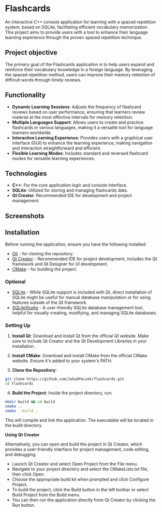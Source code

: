 # Flashcards

An interactive C++ console application for learning with a spaced repetition system, based on SQLite, facilitating efficient vocabulary memorization. This project aims to provide users with a tool to enhance their language learning experience through the proven spaced repetition technique.

## Project objective

The primary goal of the Flashcards application is to help users expand and reinforce their vocabulary knowledge in a foreign language. By leveraging the spaced repetition method, users can improve their memory retention of difficult words through timely reviews.

## Functionality

- **Dynamic Learning Sessions**: Adjusts the frequency of flashcard reviews based on user performance, ensuring that learners review material at the most effective intervals for memory retention.
- **Multiple Languages Support**: Allows users to create and practice flashcards in various languages, making it a versatile tool for language learners worldwide.
- **Interactive Learning Experience**: Provides users with a graphical user interface (GUI) to enhance the learning experience, making navigation and interaction straightforward and efficient.
- **Flexible Learning Modes**: Includes standard and reversed flashcard modes for versatile learning experiences.

## Technologies

- **C++**: For the core application logic and console interface.
- **SQLite**: Utilized for storing and managing flashcards data.
- **Qt Creator**: Recommended IDE for development and project management.

## Screenshots



## Installation

Before running the application, ensure you have the following installed:

- [Git](https://git-scm.com/downloads) - for cloning the repository.
- [Qt Creator](https://www.qt.io/download) - Recommended IDE for project development, includes the Qt framework and Qt Designer for UI development.
- [CMake](https://cmake.org/download/) - for building the project.

### Optional
- [SQLite](https://www.sqlite.org/download.html) - While SQLite support is included with Qt, direct installation of SQLite might be useful for manual database manipulation or for using features outside of the Qt framework.
- [SQLiteStudio](https://sqlitestudio.pl/) - A user-friendly SQLite database management tool, helpful for visually creating, modifying, and managing SQLite databases.

### Setting Up

1. **Install Qt**:
Download and install Qt from the official Qt website. Make sure to include Qt Creator and the Qt Development Libraries in your installation.

2. **Install CMake**:
Download and install CMake from the official CMake website. Ensure it's added to your system's PATH.

3. **Clone the Repository**:

```bash
git clone https://github.com/JakubPaczek/flashcards.git
cd flashcards
```

4. **Build the Project**:
Inside the project directory, run:

```bash
mkdir build && cd build
cmake ..
cmake --build .
```

This will compile and link the application. The executable will be located in the build directory.

**Using Qt Creator**

Alternatively, you can open and build the project in Qt Creator, which provides a user-friendly interface for project management, code editing, and debugging.

- Launch Qt Creator and select Open Project from the File menu.
- Navigate to your project directory and select the CMakeLists.txt file, then click Open.
- Choose the appropriate build kit when prompted and click Configure Project.
- To build the project, click the Build button in the left toolbar or select Build Project from the Build menu.
- You can then run the application directly from Qt Creator by clicking the Run button.